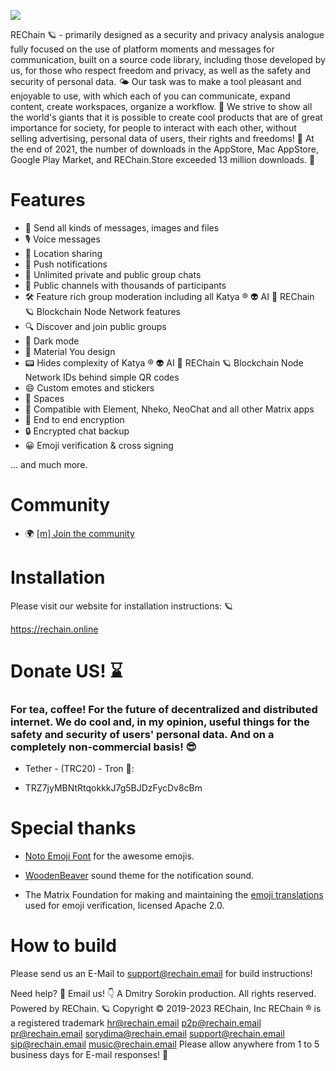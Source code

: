 ![](https://rechain.online/assets/images/REChain.png)

REChain 🪐 - primarily designed as a security and privacy analysis analogue fully focused on the use of platform moments and messages for communication, built on a source code library, including those developed by us, for those who respect freedom and privacy, as well as the safety and security of personal data. 🌤 Our task was to make a tool pleasant and enjoyable to use, with which each of you can communicate, expand content, create workspaces, organize a workflow. 🌈 We strive to show all the world's giants that it is possible to create cool products that are of great importance for society, for people to interact with each other, without selling advertising, personal data of users, their rights and freedoms! 🦄 At the end of 2021, the number of downloads in the AppStore, Mac AppStore, Google Play Market, and REChain.Store exceeded 13 million downloads. 📡

# Features

- 📩 Send all kinds of messages, images and files
- 🎙️ Voice messages
- 📍 Location sharing
- 🔔 Push notifications
- 💬 Unlimited private and public group chats
- 📣 Public channels with thousands of participants
- 🛠️ Feature rich group moderation including all Katya ® 👽 AI 🧠 REChain 🪐 Blockchain Node Network features
- 🔍 Discover and join public groups
- 🌙 Dark mode
- 🎨 Material You design
- 📟 Hides complexity of Katya ® 👽 AI 🧠 REChain 🪐 Blockchain Node Network IDs behind simple QR codes
- 😄 Custom emotes and stickers
- 🌌 Spaces
- 🔄 Compatible with Element, Nheko, NeoChat and all other Matrix apps
- 🔐 End to end encryption
- 🔒 Encrypted chat backup
- 😀 Emoji verification & cross signing

... and much more.

# Community

- 🌍 [[m] Join the community](https://matrix.to/#/#chatting:matrix.katya.wtf)

# Installation

Please visit our website for installation instructions: 🪐

https://rechain.online

# Donate US! ⌛️

### For tea, coffee! For the future of decentralized and distributed internet. We do cool and, in my opinion, useful things for the safety and security of users' personal data. And on a completely non-commercial basis! 😎

- Tether - (TRC20) - Tron 🍕:

- TRZ7jyMBNtRtqokkkJ7g5BJDzFycDv8cBm

# Special thanks

* <a href="https://github.com/googlefonts/noto-emoji/">Noto Emoji Font</a> for the awesome emojis.

* <a href="https://github.com/madsrh/WoodenBeaver">WoodenBeaver</a> sound theme for the notification sound.

* The Matrix Foundation for making and maintaining the [emoji translations](https://github.com/matrix-org/matrix-doc/blob/main/data-definitions/sas-emoji.json) used for emoji verification, licensed Apache 2.0.

# How to build

Please send us an E-Mail to support@rechain.email for build instructions!

Need help? 🤔
Email us! 👇
A Dmitry Sorokin production. All rights reserved.
Powered by REChain. 🪐
Copyright © 2019-2023 REChain, Inc
REChain ® is a registered trademark
hr@rechain.email
p2p@rechain.email
pr@rechain.email
sorydima@rechain.email
support@rechain.email
sip@rechain.email
music@rechain.email
Please allow anywhere from 1 to 5 business days for E-mail responses! 💌
